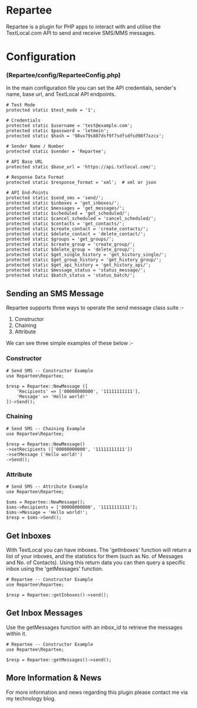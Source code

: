 # Repartee

Repartee is a plugin for PHP apps to interact with and utilise the TextLocal.com API to send and receive SMS/MMS messages.

# Configuration
### (Repartee/config/ReparteeConfig.php)

In the main configuration file you can set the API credentials, sender's name, base url, and TextLocal API endpoints.

	# Test Mode
	protected static $test_mode = '1';

	# Credentials
	protected static $username = 'test@example.com';
	protected static $password = 'letmein';
	protected static $hash = '98vx79s887dsf9f7sdfsdfsd98f7xzcx';

	# Sender Name / Number
	protected static $sender = 'Repartee';

	# API Base URL
	protected static $base_url = 'https://api.txtlocal.com/';

    # Response Data Format
    protected static $response_format = 'xml';  # xml or json

	# API End-Points
	protected static $send_sms = 'send/';
	protected static $inboxes = 'get_inboxes/';
	protected static $messages = 'get_messages/';
	protected static $scheduled = 'get_scheduled/';
	protected static $cancel_scheduled = 'cancel_scheduled/';
	protected static $contacts = 'get_contacts/';
	protected static $create_contact = 'create_contacts/';
	protected static $delete_contact = 'delete_contact/';
	protected static $groups = 'get_groups/';
	protected static $create_group = 'create_group/';
	protected static $delete_group = 'delete_group/';
	protected static $get_single_history = 'get_history_single/';
	protected static $get_group_history = 'get_history_group/';
	protected static $get_api_history = 'get_history_api/';
	protected static $message_status = 'status_message/';
	protected static $batch_status = 'status_batch/';
	
## Sending an SMS Message

Repartee supports three ways to operate the send message class suite :-

1. Constructor
2. Chaining
3. Attribute

We can see three simple examples of these below :-

### Constructor

    # Send SMS -- Constructor Example
    use Repartee\Repartee;

    $resp = Repartee::NewMessage ([
        'Recipients' => ['00000000000', '11111111111'],
        'Message' => 'Hello world!'
    ])->Send();

### Chaining

    # Send SMS -- Chaining Example
    use Repartee\Repartee;

    $resp = Repartee::NewMessage()
    ->setRecipients (['00000000000', '11111111111'])
    ->setMessage ('Hello world!')
    ->Send();

### Attribute

    # Send SMS -- Attribute Example
    use Repartee\Repartee;

    $sms = Repartee::NewMessage();
    $sms->Recipients = ['00000000000', '11111111111'];
    $sms->Message = 'Hello world!';
    $resp = $sms->Send();

## Get Inboxes

With TextLocal you can have inboxes.  The 'getInboxes' function will return a list of your inboxes, and the statistics for them (such as No. of Messages and No. of Contacts).  Using this return data you can then query a specific inbox using the 'getMessages' function.

    # Repartee -- Constructor Example
    use Repartee\Repartee;

    $resp = Repartee::getInboxes()->send();

## Get Inbox Messages

Use the getMessages function with an inbox_id to retrieve the messages within it.

    # Repartee -- Constructor Example
    use Repartee\Repartee;

    $resp = Repartee::getMessages()->send();

## More Information & News

For more information and news regarding this plugin please contact me via my technology blog.